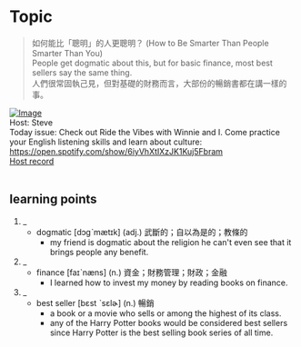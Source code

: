 # Topic

> 如何能比「聰明」的人更聰明？ (How to Be Smarter Than People Smarter Than You) <br>
> People get dogmatic about this, but for basic finance, most best sellers say the same thing. <br>
> 人們很常固執己見，但對基礎的財務而言，大部份的暢銷書都在講一樣的事。 <br>

[![Image](https://cdn.voicetube.com/assets/thumbnails/bwm8WgTQiXM.jpg)](https://www.youtube.com/embed/bwm8WgTQiXM?rel=0&showinfo=0&cc_load_policy=0&controls=1&autoplay=1&iv_load_policy=3&playsinline=1&wmode=transparent&start=61&end=70&enablejsapi=1&origin=https://tw.voicetube.com&widgetid=1)<br>
Host: Steve
<br>Today issue: Check out Ride the Vibes with Winnie and I. Come practice your English listening skills and learn about culture: https://open.spotify.com/show/6iyVhXtIXzJK1Kuj5Fbram
<br>
[Host record](https://cdn.voicetube.com/everyday_records/4518/1595406198.mp3)
<br><br>
## learning points
1. _
	* dogmatic [dɔgˋmætɪk] (adj.) 武斷的；自以為是的；教條的
		- my friend is dogmatic about the religion he can't even see that it brings people any benefit.
2. _
	* finance [faɪˋnæns] (n.) 資金；財務管理；財政；金融
		- I learned how to invest my money by reading books on finance.
3. _
	* best seller [bɛst ˋsɛlɚ] (n.) 暢銷
		- a book or a movie who sells or among the highest of its class.
		- any of the Harry Potter books would be considered best sellers since Harry Potter is the best selling book series of all time.
